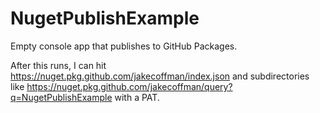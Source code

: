 # NugetPublishExample

Empty console app that publishes to GitHub Packages.

After this runs, I can hit https://nuget.pkg.github.com/jakecoffman/index.json 
and subdirectories like https://nuget.pkg.github.com/jakecoffman/query?q=NugetPublishExample with a PAT.
